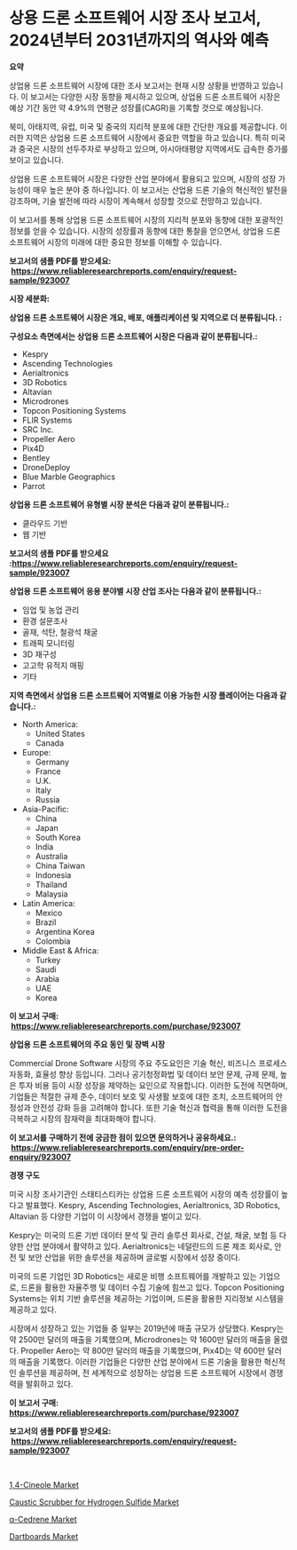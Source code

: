 <p><h1>상용 드론 소프트웨어 시장 조사 보고서, 2024년부터 2031년까지의 역사와 예측</h1></p><p><strong>요약</strong></p>
<p><p>상업용 드론 소프트웨어 시장에 대한 조사 보고서는 현재 시장 상황을 반영하고 있습니다. 이 보고서는 다양한 시장 동향을 제시하고 있으며, 상업용 드론 소프트웨어 시장은 예상 기간 동안 약 4.9%의 연평균 성장률(CAGR)을 기록할 것으로 예상됩니다.</p><p>북미, 아태지역, 유럽, 미국 및 중국의 지리적 분포에 대한 간단한 개요를 제공합니다. 이러한 지역은 상업용 드론 소프트웨어 시장에서 중요한 역할을 하고 있습니다. 특히 미국과 중국은 시장의 선두주자로 부상하고 있으며, 아시아태평양 지역에서도 급속한 증가를 보이고 있습니다.</p><p>상업용 드론 소프트웨어 시장은 다양한 산업 분야에서 활용되고 있으며, 시장의 성장 가능성이 매우 높은 분야 중 하나입니다. 이 보고서는 산업용 드론 기술의 혁신적인 발전을 강조하며, 기술 발전에 따라 시장이 계속해서 성장할 것으로 전망하고 있습니다.</p><p>이 보고서를 통해 상업용 드론 소프트웨어 시장의 지리적 분포와 동향에 대한 포괄적인 정보를 얻을 수 있습니다. 시장의 성장률과 동향에 대한 통찰을 얻으면서, 상업용 드론 소프트웨어 시장의 미래에 대한 중요한 정보를 이해할 수 있습니다.</p></p>
<p><strong>보고서의 샘플 PDF를 받으세요: &nbsp;<a href="https://www.reliableresearchreports.com/enquiry/request-sample/923007">https://www.reliableresearchreports.com/enquiry/request-sample/923007</a></strong></p>
<p><strong>시장 세분화:</strong></p>
<p><strong> 상업용 드론 소프트웨어 시장은 개요, 배포, 애플리케이션 및 지역으로 더 분류됩니다. :</strong></p>
<p><strong>구성요소 측면에서는 상업용 드론 소프트웨어 시장은 다음과 같이 분류됩니다.:</strong></p>
<p><ul><li>Kespry</li><li>Ascending Technologies</li><li>Aerialtronics</li><li>3D Robotics</li><li>Altavian</li><li>Microdrones</li><li>Topcon Positioning Systems</li><li>FLIR Systems</li><li>SRC Inc.</li><li>Propeller Aero</li><li>Pix4D</li><li>Bentley</li><li>DroneDeploy</li><li>Blue Marble Geographics</li><li>Parrot</li></ul></p>
<p><strong> 상업용 드론 소프트웨어 유형별 시장 분석은 다음과 같이 분류됩니다.:</strong></p>
<p><ul><li>클라우드 기반</li><li>웹 기반</li></ul></p>
<p><strong>보고서의 샘플 PDF를 받으세요 :<a href="https://www.reliableresearchreports.com/enquiry/request-sample/923007">https://www.reliableresearchreports.com/enquiry/request-sample/923007</a></strong></p>
<p><strong> 상업용 드론 소프트웨어 응용 분야별 시장 산업 조사는 다음과 같이 분류됩니다.:</strong></p>
<p><ul><li>임업 및 농업 관리</li><li>환경 설문조사</li><li>골재, 석탄, 철광석 채굴</li><li>트래픽 모니터링</li><li>3D 재구성</li><li>고고학 유적지 매핑</li><li>기타</li></ul></p>
<p><strong>지역 측면에서 상업용 드론 소프트웨어 지역별로 이용 가능한 시장 플레이어는 다음과 같습니다.:</strong></p>
<p><ul>
    <li>
        North America:
        <ul>
            <li>United States</li>
            <li>Canada</li>
        </ul>
    </li>
    <li>
        Europe:
        <ul>
            <li>Germany</li>
            <li>France</li>
            <li>U.K.</li>
            <li>Italy</li>
            <li>Russia</li>
        </ul>
    </li>
    <li>
        Asia-Pacific:
        <ul>
            <li>China</li>
            <li>Japan</li>
            <li>South Korea</li>
            <li>India</li>
            <li>Australia</li>
            <li>China Taiwan</li>
            <li>Indonesia</li>
            <li>Thailand</li>
            <li>Malaysia</li>
        </ul>
    </li>
    <li>
        Latin America:
        <ul>
            <li>Mexico</li>
            <li>Brazil</li>
            <li>Argentina Korea</li>
            <li>Colombia</li>
        </ul>
    </li>
    <li>
        Middle East & Africa:
        <ul>
            <li>Turkey</li>
            <li>Saudi</li>
            <li>Arabia</li>
            <li>UAE</li>
            <li>Korea</li>
        </ul>
    </li>
    </ul></p>
<p><strong>이 보고서 구매: &nbsp;<a href="https://www.reliableresearchreports.com/purchase/923007">https://www.reliableresearchreports.com/purchase/923007</a></strong></p>
<p><strong>상업용 드론 소프트웨어의 주요 동인 및 장벽 시장</strong></p>
<p><p>Commercial Drone Software 시장의 주요 주도요인은 기술 혁신, 비즈니스 프로세스 자동화, 효율성 향상 등입니다. 그러나 공기청정화법 및 데이터 보안 문제, 규제 문제, 높은 투자 비용 등이 시장 성장을 제약하는 요인으로 작용합니다. 이러한 도전에 직면하며, 기업들은 적절한 규제 준수, 데이터 보호 및 사생활 보호에 대한 조치, 소프트웨어의 안정성과 안전성 강화 등을 고려해야 합니다. 또한 기술 혁신과 협력을 통해 이러한 도전을 극복하고 시장의 잠재력을 최대화해야 합니다.</p></p>
<p><strong>이 보고서를 구매하기 전에 궁금한 점이 있으면 문의하거나 공유하세요.: &nbsp;<a href="https://www.reliableresearchreports.com/enquiry/pre-order-enquiry/923007">https://www.reliableresearchreports.com/enquiry/pre-order-enquiry/923007</a></strong></p>
<p><strong>경쟁 구도</strong></p>
<p><p>미국 시장 조사기관인 스태티스티카는 상업용 드론 소프트웨어 시장의 예측 성장률이 높다고 발표했다. Kespry, Ascending Technologies, Aerialtronics, 3D Robotics, Altavian 등 다양한 기업이 이 시장에서 경쟁을 벌이고 있다. </p><p>Kespry는 미국의 드론 기반 데이터 분석 및 관리 솔루션 회사로, 건설, 채굴, 보험 등 다양한 산업 분야에서 활약하고 있다. Aerialtronics는 네덜란드의 드론 제조 회사로, 안전 및 보안 산업을 위한 솔루션을 제공하며 글로벌 시장에서 성장 중이다.</p><p>미국의 드론 기업인 3D Robotics는 새로운 비행 소프트웨어를 개발하고 있는 기업으로, 드론을 활용한 자율주행 및 데이터 수집 기술에 힘쓰고 있다. Topcon Positioning Systems는 위치 기반 솔루션을 제공하는 기업이며, 드론을 활용한 지리정보 시스템을 제공하고 있다.</p><p>시장에서 성장하고 있는 기업들 중 일부는 2019년에 매출 규모가 상당했다. Kespry는 약 2500만 달러의 매출을 기록했으며, Microdrones는 약 1600만 달러의 매출을 올렸다. Propeller Aero는 약 800만 달러의 매출을 기록했으며, Pix4D는 약 600만 달러의 매출을 기록했다. 이러한 기업들은 다양한 산업 분야에서 드론 기술을 활용한 혁신적인 솔루션을 제공하며, 전 세계적으로 성장하는 상업용 드론 소프트웨어 시장에서 경쟁력을 발휘하고 있다.</p></p>
<p><strong>이 보고서 구매: &nbsp; <a href="https://www.reliableresearchreports.com/purchase/923007">https://www.reliableresearchreports.com/purchase/923007</a></strong></p>
<p><strong>보고서의 샘플 PDF를 받으세요: &nbsp;<a href="https://www.reliableresearchreports.com/enquiry/request-sample/923007">https://www.reliableresearchreports.com/enquiry/request-sample/923007</a></strong><strong></strong></p>
<p>&nbsp;</p>
<p><p><a href="https://github.com/myacatherineblakecaczo9vcsw/Market-Research-Report-List-1/blob/main/14-cineole-market.md">1,4-Cineole Market</a></p><p><a href="https://issuu.com/reportprime-2/docs/caustic-scrubber-for-hydrogen-sulfide-market-size-">Caustic Scrubber for Hydrogen Sulfide Market</a></p><p><a href="https://github.com/okotobwrhuteie/Market-Research-Report-List-1/blob/main/a-cedrene-market.md">α-Cedrene Market</a></p><p><a href="https://issuu.com/reportprime-2/docs/dartboards-market-size-2030.pptx">Dartboards Market</a></p></p>
